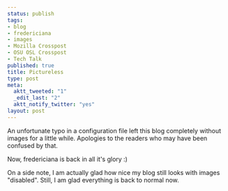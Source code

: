 ```yaml
--- 
status: publish
tags: 
- blog
- fredericiana
- images
- Mozilla Crosspost
- OSU OSL Crosspost
- Tech Talk
published: true
title: Pictureless
type: post
meta: 
  aktt_tweeted: "1"
  _edit_last: "2"
  aktt_notify_twitter: "yes"
layout: post
---
```

An unfortunate typo in a configuration file left this blog completely without images for a little while. Apologies to the readers who may have been confused by that.

Now, fredericiana is back in all it's glory :)

On a side note, I am actually glad how nice my blog still looks with images "disabled". Still, I am glad everything is back to normal now.
